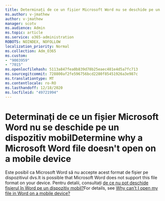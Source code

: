 ```yaml
---
title: Determinați de ce un fișier Microsoft Word nu se deschide pe un dispozitiv mobil
ms.author: v-jmathew
author: v-jmathew
manager: scotv
ms.audience: Admin
ms.topic: article
ms.service: o365-administration
ROBOTS: NOINDEX, NOFOLLOW
localization_priority: Normal
ms.collection: Adm_O365
ms.custom:
- "9003959"
- "7015"
ms.openlocfilehash: 5113a847fea0b839d78b25eaec481e4d5a7fc713
ms.sourcegitcommit: 728800af2fe596756bcd2280f85451926a3e987c
ms.translationtype: MT
ms.contentlocale: ro-RO
ms.lasthandoff: 12/18/2020
ms.locfileid: "49721994"
---
```

# <a name="determine-why-a-microsoft-word-file-doesnt-open-on-a-mobile-device"></a><span data-ttu-id="d31cf-102">Determinați de ce un fișier Microsoft Word nu se deschide pe un dispozitiv mobil</span><span class="sxs-lookup"><span data-stu-id="d31cf-102">Determine why a Microsoft Word file doesn't open on a mobile device</span></span>

<span data-ttu-id="d31cf-103">Este posibil ca Microsoft Word să nu accepte acest format de fișier pe dispozitivul dvs.</span><span class="sxs-lookup"><span data-stu-id="d31cf-103">It is possible that Microsoft Word does not support this file format on your device.</span></span> <span data-ttu-id="d31cf-104">Pentru detalii, consultați [de ce nu pot deschide fișierul în Word pe un dispozitiv mobil?](https://go.microsoft.com/fwlink/?linkid=2135663)</span><span class="sxs-lookup"><span data-stu-id="d31cf-104">For details, see [Why can't I open my file in Word on a mobile device?](https://go.microsoft.com/fwlink/?linkid=2135663)</span></span>
